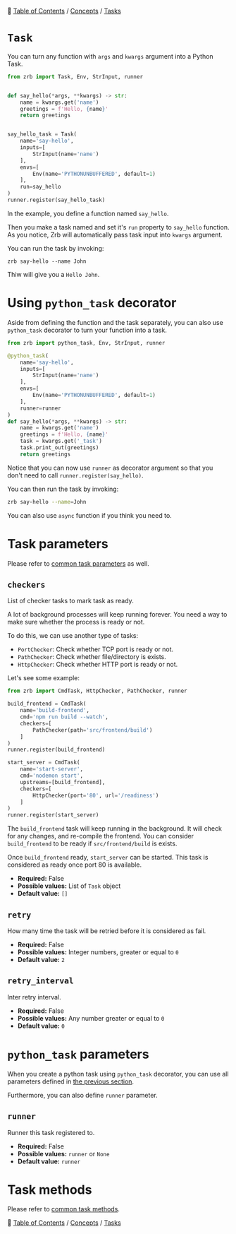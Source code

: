 🔖 [Table of Contents](../../README.md) / [Concepts](../README.md) / [Tasks](README.md)

# `Task`

You can turn any function with `args` and `kwargs` argument into a Python Task.


```python
from zrb import Task, Env, StrInput, runner


def say_hello(*args, **kwargs) -> str:
    name = kwargs.get('name')
    greetings = f'Hello, {name}'
    return greetings


say_hello_task = Task(
    name='say-hello',
    inputs=[
        StrInput(name='name')
    ],
    envs=[
        Env(name='PYTHONUNBUFFERED', default=1)
    ],
    run=say_hello
)
runner.register(say_hello_task)
```

In the example, you define a function named `say_hello`.

Then you make a task named and set it's `run` property to `say_hello` function. As you notice, Zrb will automatically pass task input into `kwargs` argument.

You can run the task by invoking:

```
zrb say-hello --name John
```

Thiw will give you a `Hello John`.

# Using `python_task` decorator

Aside from defining the function and the task separately, you can also use `python_task` decorator to turn your function into a task.

```python
from zrb import python_task, Env, StrInput, runner

@python_task(
    name='say-hello',
    inputs=[
        StrInput(name='name')
    ],
    envs=[
        Env(name='PYTHONUNBUFFERED', default=1)
    ],
    runner=runner
)
def say_hello(*args, **kwargs) -> str:
    name = kwargs.get('name')
    greetings = f'Hello, {name}'
    task = kwargs.get('_task')
    task.print_out(greetings)
    return greetings
```

Notice that you can now use `runner` as decorator argument so that you don't need to call `runner.register(say_hello)`.

You can then run the task by invoking:

```bash
zrb say-hello --name=John
```

You can also use `async` function if you think you need to.

# Task parameters

Please refer to [common task parameters](./README.md#common-task-parameters) as well.

## `checkers`

List of checker tasks to mark task as ready.

A lot of background processes will keep running forever. You need a way to make sure whether the process is ready or not.

To do this, we can use another type of tasks:

- `PortChecker`: Check whether TCP port is ready or not.
- `PathChecker`: Check whether file/directory is exists.
- `HttpChecker`: Check whether HTTP port is ready or not.

Let's see some example:

```python
from zrb import CmdTask, HttpChecker, PathChecker, runner

build_frontend = CmdTask(
    name='build-frontend',
    cmd='npm run build --watch',
    checkers=[
        PathChecker(path='src/frontend/build')
    ]
)
runner.register(build_frontend)

start_server = CmdTask(
    name='start-server',
    cmd='nodemon start',
    upstreams=[build_frontend],
    checkers=[
        HttpChecker(port='80', url='/readiness')
    ]
)
runner.register(start_server)
```

The `build_frontend` task will keep running in the background. It will check for any changes, and re-compile the frontend.
You can consider `build_frontend` to be ready if `src/frontend/build` is exists.

Once `build_frontend` ready, `start_server` can be started. This task is considered as ready once port 80 is available.

- __Required:__ False
- __Possible values:__ List of `Task` object
- __Default value:__ `[]`

## `retry`

How many time the task will be retried before it is considered as fail.

- __Required:__ False
- __Possible values:__ Integer numbers, greater or equal to `0`
- __Default value:__ `2`

## `retry_interval`

Inter retry interval.

- __Required:__ False
- __Possible values:__ Any number greater or equal to `0`
- __Default value:__ `0`

# `python_task` parameters

When you create a python task using `python_task` decorator, you can use all parameters defined in [the previous section](#python_task-parameters).

Furthermore, you can also define `runner` parameter.

## `runner`

Runner this task registered to.

- __Required:__ False
- __Possible values:__ `runner` or `None`
- __Default value:__ `runner`

# Task methods

Please refer to [common task methods](./README.md#common-task-methods).


🔖 [Table of Contents](../../README.md) / [Concepts](../README.md) / [Tasks](README.md)
